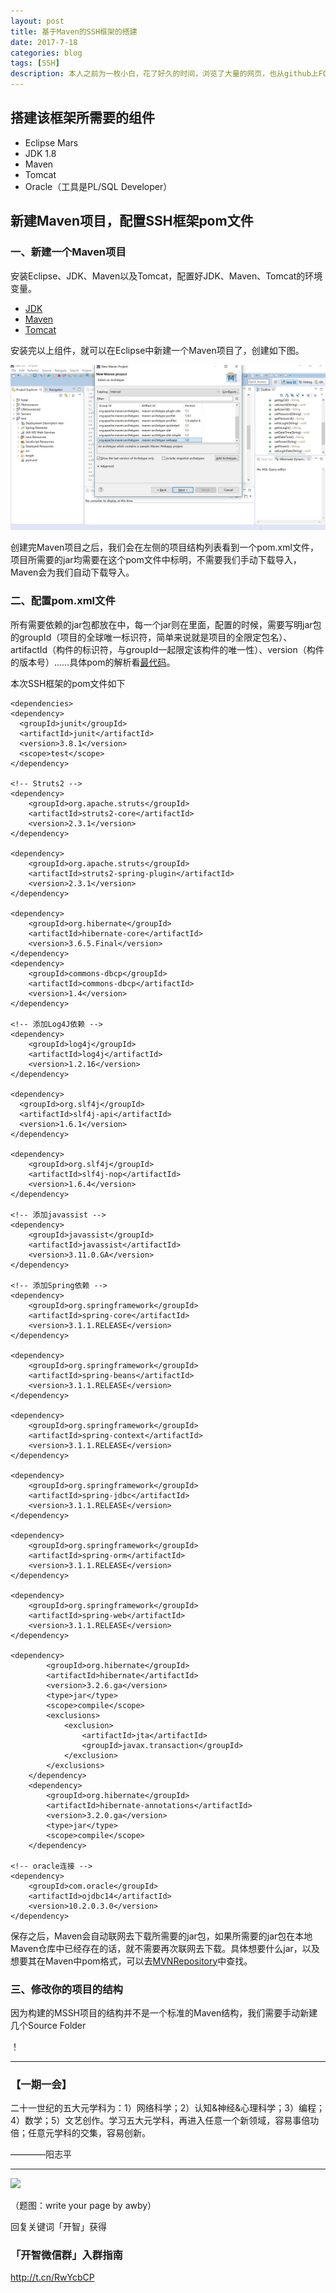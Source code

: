 ```yaml
---
layout: post
title: 基于Maven的SSH框架的搭建
date: 2017-7-18
categories: blog
tags: [SSH]
description: 本人之前为一枚小白，花了好久的时间，浏览了大量的网页，也从github上FORK了别人了的代码进行观摩，终于自己成功搭建了基于Maven的SSH（Struts2 2.3.1+ Spring 3.1.1.RELEASE+ Hibernate 3.2.6.GA）框架。
---
```


## 搭建该框架所需要的组件

* Eclipse Mars
* JDK 1.8
* Maven
* Tomcat
* Oracle（工具是PL/SQL Developer）

## 新建Maven项目，配置SSH框架pom文件

### 一、新建一个Maven项目

安装Eclipse、JDK、Maven以及Tomcat，配置好JDK、Maven、Tomcat的环境变量。

* [JDK](https://blog.my-eclipse.cn/jdk-install-classpath.html)
* [Maven](http://wiki.jikexueyuan.com/project/maven/environment-setup.html)
* [Tomcat](https://github.com/judasn/Linux-Tutorial/blob/master/Tomcat-Install-And-Settings.md)

安装完以上组件，就可以在Eclipse中新建一个Maven项目了，创建如下图。

![mavenProject.jpg](https://raw.githubusercontent.com/zlchanger/PictureForMarkDown/master/maven_SSH/mavenCreate.JPG)

创建完Maven项目之后，我们会在左侧的项目结构列表看到一个pom.xml文件，项目所需要的jar均需要在这个pom文件中标明，不需要我们手动下载导入，Maven会为我们自动下载导入。

### 二、配置pom.xml文件

所有需要依赖的jar包都放在<dependencies/>中，每一个jar则在<dependency/>里面，配置的时候，需要写明jar包的groupId（项目的全球唯一标识符，简单来说就是项目的全限定包名）、artifactId（构件的标识符，与groupId一起限定该构件的唯一性）、version（构件的版本号）……具体pom的解析看[最代码](http://www.zuidaima.com/share/1781583829978112.htm)。

本次SSH框架的pom文件如下

	<dependencies>
    <dependency>
      <groupId>junit</groupId>
      <artifactId>junit</artifactId>
      <version>3.8.1</version>
      <scope>test</scope>
    </dependency>
	
	<!-- Struts2 -->  
    <dependency>  
        <groupId>org.apache.struts</groupId>  
        <artifactId>struts2-core</artifactId>  
        <version>2.3.1</version>  
    </dependency>  
      
    <dependency>  
        <groupId>org.apache.struts</groupId>  
        <artifactId>struts2-spring-plugin</artifactId>  
        <version>2.3.1</version>  
    </dependency> 
    
    <dependency>  
        <groupId>org.hibernate</groupId>  
        <artifactId>hibernate-core</artifactId>  
        <version>3.6.5.Final</version>  
    </dependency>  
    <dependency>  
        <groupId>commons-dbcp</groupId>  
        <artifactId>commons-dbcp</artifactId>  
        <version>1.4</version>  
    </dependency> 
    
    <!-- 添加Log4J依赖 -->  
    <dependency>  
        <groupId>log4j</groupId>  
        <artifactId>log4j</artifactId>  
        <version>1.2.16</version>  
    </dependency>  
      
    <dependency>  
      <groupId>org.slf4j</groupId>  
      <artifactId>slf4j-api</artifactId>  
      <version>1.6.1</version>  
    </dependency>  
      
    <dependency>  
        <groupId>org.slf4j</groupId>  
        <artifactId>slf4j-nop</artifactId>  
        <version>1.6.4</version>  
    </dependency>
    
    <!-- 添加javassist -->  
    <dependency>  
        <groupId>javassist</groupId>  
        <artifactId>javassist</artifactId>  
        <version>3.11.0.GA</version>  
    </dependency>
    
    <!-- 添加Spring依赖 -->  
    <dependency>  
        <groupId>org.springframework</groupId>  
        <artifactId>spring-core</artifactId>  
        <version>3.1.1.RELEASE</version>  
    </dependency>  
      
    <dependency>  
        <groupId>org.springframework</groupId>  
        <artifactId>spring-beans</artifactId>  
        <version>3.1.1.RELEASE</version>  
    </dependency>  
      
    <dependency>  
        <groupId>org.springframework</groupId>  
        <artifactId>spring-context</artifactId>  
        <version>3.1.1.RELEASE</version>  
    </dependency>  
      
    <dependency>  
        <groupId>org.springframework</groupId>  
        <artifactId>spring-jdbc</artifactId>  
        <version>3.1.1.RELEASE</version>  
    </dependency>  
      
    <dependency>  
        <groupId>org.springframework</groupId>  
        <artifactId>spring-orm</artifactId>  
        <version>3.1.1.RELEASE</version>  
    </dependency>  
      
    <dependency>  
        <groupId>org.springframework</groupId>  
        <artifactId>spring-web</artifactId>  
        <version>3.1.1.RELEASE</version>  
    </dependency>
    
    <dependency>
			<groupId>org.hibernate</groupId>
			<artifactId>hibernate</artifactId>
			<version>3.2.6.ga</version>
			<type>jar</type>
			<scope>compile</scope>
			<exclusions>
				<exclusion>
					<artifactId>jta</artifactId>
					<groupId>javax.transaction</groupId>
				</exclusion>
			</exclusions>
		</dependency>
		<dependency>
			<groupId>org.hibernate</groupId>
			<artifactId>hibernate-annotations</artifactId>
			<version>3.2.0.ga</version>
			<type>jar</type>
			<scope>compile</scope>
		</dependency>
		
	<!-- oracle连接 -->
	<dependency>
		<groupId>com.oracle</groupId>
		<artifactId>ojdbc14</artifactId>
		<version>10.2.0.3.0</version>
	</dependency>

保存之后，Maven会自动联网去下载所需要的jar包，如果所需要的jar包在本地Maven仓库中已经存在的话，就不需要再次联网去下载。具体想要什么jar，以及想要其在Maven中pom格式，可以去[MVNRepository](https://mvnrepository.com/)中查找。

### 三、修改你的项目的结构

因为构建的MSSH项目的结构并不是一个标准的Maven结构，我们需要手动新建几个Source Folder

！[]()

---

### **【一期一会】**

二十一世纪的五大元学科为：1）网络科学；2）认知&神经&心理科学；3）编程；4）数学；5）文艺创作。学习五大元学科，再进入任意一个新领域，容易事倍功倍；任意元学科的交集，容易创新。

————阳志平

----

![](http://cnfeat.qiniudn.com/signitrue-2015-03-05.png)


（题图：write your page by awby）

回复关键词「开智」获得

### 「开智微信群」入群指南

http://t.cn/RwYcbCP













